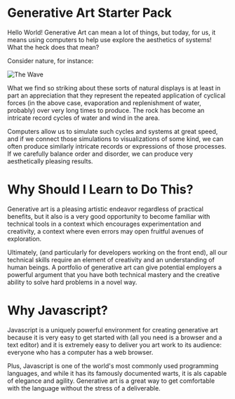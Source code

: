 Generative Art Starter Pack
===========================

Hello World! Generative Art can mean a lot of things, but today, for
us, it means using computers to help use explore the aesthetics of
systems! What the heck does that mean? 

Consider nature, for instance:

![The Wave](https://vincenttoups.github.io/ux-iron-yard/the-wave.jpg)

What we find so striking about these sorts of natural displays is at
least in part an appreciation that they represent the repeated
application of cyclical forces (in the above case, evaporation and
replenishment of water, probably) over very long times to produce. The
rock has become an intricate record cycles of water and wind in the
area.

Computers allow us to simulate such cycles and systems at great speed,
and if we connect those simulations to visualizations of some kind, we
can often produce similarly intricate records or expressions of those
processes. If we carefully balance order and disorder, we can produce
very aesthetically pleasing results.

Why Should I Learn to Do This?
==============================

Generative art is a pleasing artistic endeavor regardless of practical
benefits, but it also is a very good opportunity to become familiar
with technical tools in a context which encourages experimentation and
creativity, a context where even errors may open fruitful avenues of
exploration. 

Ultimately, (and particularly for developers working on the front
end), all our technical skills require an element of creativity and an
understanding of human beings. A portfolio of generative art can give
potential employers a powerful argument that you have both technical
mastery and the creative ability to solve hard problems in a novel
way.

Why Javascript?
===============

Javascript is a uniquely powerful environment for creating generative
art because it is very easy to get started with (all you need is a
browser and a text editor) and it is extremely easy to deliver you art
work to its audience: everyone who has a computer has a web browser. 

Plus, Javascript is one of the world's most commonly used programming
languages, and while it has its famously documented warts, it is als
capable of elegance and agility. Generative art is a great way to get
comfortable with the language without the stress of a deliverable.
